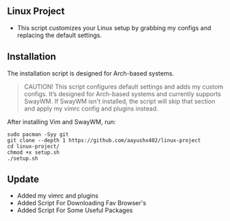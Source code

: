 ## Linux Project
- This script customizes your Linux setup by grabbing my configs and replacing the default settings.

## Installation

The installation script is designed for Arch-based systems.

> CAUTION!
> This script configures default settings and adds my custom configs. It’s designed for Arch-based systems and currently supports SwayWM. If SwayWM isn't installed, the script will skip that section and apply my vimrc config and plugins instead.

After installing Vim and SwayWM, run:

```shell
sudo pacman -Syy git
git clone --depth 1 https://github.com/aayushx402/linux-project
cd linux-project/
chmod +x setup.sh
./setup.sh
```

## Update
- Added my vimrc and plugins
- Added Script For Downloading Fav Browser's
- Added Script For Some Useful Packages 
